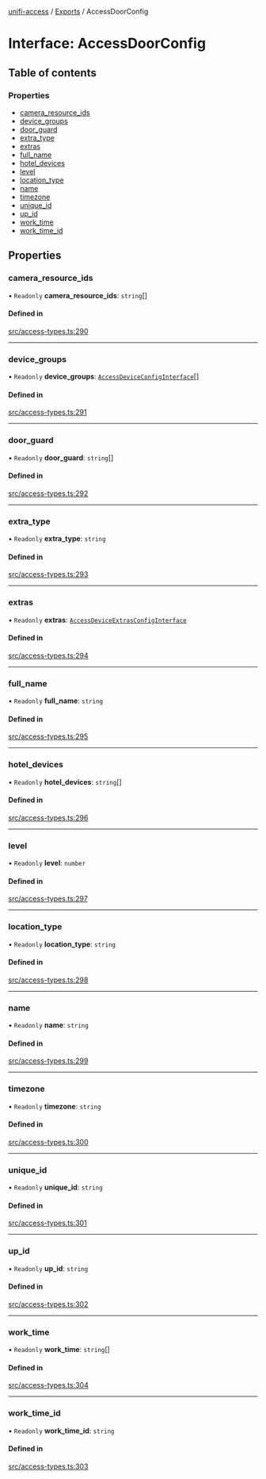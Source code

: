 [unifi-access](../README.md) / [Exports](../modules.md) / AccessDoorConfig

# Interface: AccessDoorConfig

## Table of contents

### Properties

- [camera\_resource\_ids](AccessDoorConfig.md#camera_resource_ids)
- [device\_groups](AccessDoorConfig.md#device_groups)
- [door\_guard](AccessDoorConfig.md#door_guard)
- [extra\_type](AccessDoorConfig.md#extra_type)
- [extras](AccessDoorConfig.md#extras)
- [full\_name](AccessDoorConfig.md#full_name)
- [hotel\_devices](AccessDoorConfig.md#hotel_devices)
- [level](AccessDoorConfig.md#level)
- [location\_type](AccessDoorConfig.md#location_type)
- [name](AccessDoorConfig.md#name)
- [timezone](AccessDoorConfig.md#timezone)
- [unique\_id](AccessDoorConfig.md#unique_id)
- [up\_id](AccessDoorConfig.md#up_id)
- [work\_time](AccessDoorConfig.md#work_time)
- [work\_time\_id](AccessDoorConfig.md#work_time_id)

## Properties

### camera\_resource\_ids

• `Readonly` **camera\_resource\_ids**: `string`[]

#### Defined in

[src/access-types.ts:290](https://github.com/hjdhjd/unifi-access/blob/197fbda/src/access-types.ts#L290)

___

### device\_groups

• `Readonly` **device\_groups**: [`AccessDeviceConfigInterface`](AccessDeviceConfigInterface.md)[]

#### Defined in

[src/access-types.ts:291](https://github.com/hjdhjd/unifi-access/blob/197fbda/src/access-types.ts#L291)

___

### door\_guard

• `Readonly` **door\_guard**: `string`[]

#### Defined in

[src/access-types.ts:292](https://github.com/hjdhjd/unifi-access/blob/197fbda/src/access-types.ts#L292)

___

### extra\_type

• `Readonly` **extra\_type**: `string`

#### Defined in

[src/access-types.ts:293](https://github.com/hjdhjd/unifi-access/blob/197fbda/src/access-types.ts#L293)

___

### extras

• `Readonly` **extras**: [`AccessDeviceExtrasConfigInterface`](AccessDeviceExtrasConfigInterface.md)

#### Defined in

[src/access-types.ts:294](https://github.com/hjdhjd/unifi-access/blob/197fbda/src/access-types.ts#L294)

___

### full\_name

• `Readonly` **full\_name**: `string`

#### Defined in

[src/access-types.ts:295](https://github.com/hjdhjd/unifi-access/blob/197fbda/src/access-types.ts#L295)

___

### hotel\_devices

• `Readonly` **hotel\_devices**: `string`[]

#### Defined in

[src/access-types.ts:296](https://github.com/hjdhjd/unifi-access/blob/197fbda/src/access-types.ts#L296)

___

### level

• `Readonly` **level**: `number`

#### Defined in

[src/access-types.ts:297](https://github.com/hjdhjd/unifi-access/blob/197fbda/src/access-types.ts#L297)

___

### location\_type

• `Readonly` **location\_type**: `string`

#### Defined in

[src/access-types.ts:298](https://github.com/hjdhjd/unifi-access/blob/197fbda/src/access-types.ts#L298)

___

### name

• `Readonly` **name**: `string`

#### Defined in

[src/access-types.ts:299](https://github.com/hjdhjd/unifi-access/blob/197fbda/src/access-types.ts#L299)

___

### timezone

• `Readonly` **timezone**: `string`

#### Defined in

[src/access-types.ts:300](https://github.com/hjdhjd/unifi-access/blob/197fbda/src/access-types.ts#L300)

___

### unique\_id

• `Readonly` **unique\_id**: `string`

#### Defined in

[src/access-types.ts:301](https://github.com/hjdhjd/unifi-access/blob/197fbda/src/access-types.ts#L301)

___

### up\_id

• `Readonly` **up\_id**: `string`

#### Defined in

[src/access-types.ts:302](https://github.com/hjdhjd/unifi-access/blob/197fbda/src/access-types.ts#L302)

___

### work\_time

• `Readonly` **work\_time**: `string`[]

#### Defined in

[src/access-types.ts:304](https://github.com/hjdhjd/unifi-access/blob/197fbda/src/access-types.ts#L304)

___

### work\_time\_id

• `Readonly` **work\_time\_id**: `string`

#### Defined in

[src/access-types.ts:303](https://github.com/hjdhjd/unifi-access/blob/197fbda/src/access-types.ts#L303)
